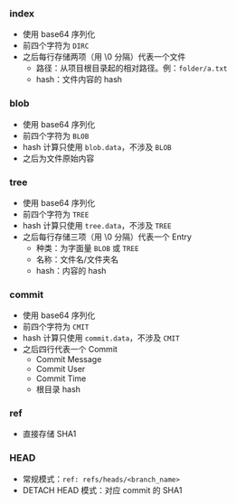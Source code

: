 ### index
- 使用 base64 序列化
- 前四个字符为 `DIRC`
- 之后每行存储两项（用 \0 分隔）代表一个文件
	- 路径：从项目根目录起的相对路径。例：`folder/a.txt`
	- hash：文件内容的 hash
### blob
- 使用 base64 序列化
- 前四个字符为 `BLOB`
- hash 计算只使用 `blob.data`，不涉及 `BLOB`
- 之后为文件原始内容
### tree
- 使用 base64 序列化
- 前四个字符为 `TREE`
- hash 计算只使用 `tree.data`，不涉及 `TREE`
- 之后每行存储三项（用 \0 分隔）代表一个 Entry
	- 种类：为字面量 `BLOB` 或 `TREE`
	- 名称：文件名/文件夹名
	- hash：内容的 hash
### commit
- 使用 base64 序列化
- 前四个字符为 `CMIT`
- hash 计算只使用 `commit.data`，不涉及 `CMIT`
- 之后四行代表一个 Commit
	- Commit Message
	- Commit User
	- Commit Time
	- 根目录 hash
### ref
- 直接存储 SHA1
### HEAD
- 常规模式：`ref: refs/heads/<branch_name>`
- DETACH HEAD 模式：对应 commit 的 SHA1